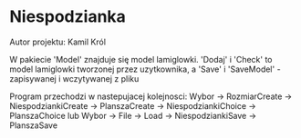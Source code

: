 # Niespodzianka
 
Autor projektu: Kamil Król

W pakiecie 'Model' znajduje się model lamiglowki. 'Dodaj' i 'Check' to model 
lamiglowki tworzonej przez uzytkownika, a 'Save' i 'SaveModel' - zapisywanej i 
wczytywanej z pliku

Program przechodzi w nastepujacej kolejnosci:
Wybor -> RozmiarCreate -> NiespodziankiCreate -> PlanszaCreate -> NiespodziankiChoice -> PlanszaChoice
lub
Wybor -> File -> Load -> NiespodziankiSave -> PlanszaSave
